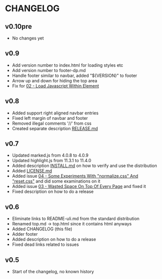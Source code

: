 CHANGELOG
=========

v0.10pre
--------

- No changes yet

v0.9
----

- Add version number to index.html for loading styles etc
- Add version number to footer-dp.md
- Handle footer similar to navbar, added "${VERSION}" to footer
- Arrow up and down for hiding the top area
- Fix for [02 - Load Javascript Within Element](02_load-javascript/)

v0.8
----

- Added support right aligned navbar entries
- Fixed left margin of navbar and footer
- Removed illegal comments '//' from css
- Created separate description [RELEASE.md](RELEASE.md)

v0.7
----

- Updated marked.js from 4.0.8 to 4.0.9
- Updated highlight.js from 11.3.1 to 11.4.0
- Added description [INSTALL.md](INSTALL.md) on how to verify and use the distribution
- Added [LICENSE.md](LICENSE.md)
- Added issue [04 - Some Experiments With "normalize.css" And "reset.css"](/issues/04_reset-css/) and did some examinations on it
- Added issue [03 - Wasted Space On Top Of Every Page](/issues/03_wasted-space/) and fixed it
- Fixed description on how to do a release

v0.6
----

- Eliminate links to README-uli.md from the standard distribution
- Renamed top.md -> top.html since it contains html anyways
- Added CHANGELOG (this file)
- Adder footer
- Added description on how to do a release
- Fixed dead links related to issues

v0.5
----

- Start of the changelog, no known history
